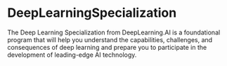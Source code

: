 # DeepLearningSpecialization
The Deep Learning Specialization from DeepLearning.AI is a foundational program that will help you understand the capabilities, challenges, and consequences of deep learning and prepare you to participate in the development of leading-edge AI technology. 

